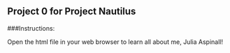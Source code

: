 ## Project 0 for Project Nautilus ##

###Instructions:

Open the html file in your web browser to learn all about me, Julia Aspinall!